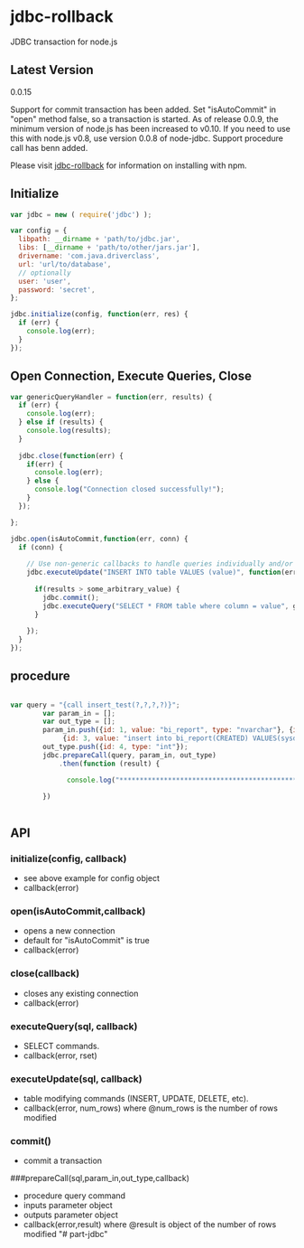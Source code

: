 jdbc-rollback
=========

JDBC transaction for node.js

Latest Version
--------------
0.0.15

Support for commit transaction has been added.  Set "isAutoCommit" in "open" method false, so a transaction is started.  As of release 0.0.9, the minimum version of node.js has been increased 
to v0.10.  If you need to use this with node.js v0.8, use version 0.0.8 of node-jdbc.
Support  procedure call has benn added.

Please visit [jdbc-rollback](https://www.npmjs.org/package/jdbc-rollback) for information on installing with npm.



Initialize
----------
```javascript
var jdbc = new ( require('jdbc') );

var config = {
  libpath: __dirname + 'path/to/jdbc.jar',
  libs: [__dirname + 'path/to/other/jars.jar'],
  drivername: 'com.java.driverclass',
  url: 'url/to/database',
  // optionally  
  user: 'user',
  password: 'secret',
};

jdbc.initialize(config, function(err, res) {
  if (err) {
    console.log(err);
  }
});
```
Open Connection, Execute Queries, Close
---------------------------------------
```javascript
var genericQueryHandler = function(err, results) {
  if (err) {
    console.log(err);
  } else if (results) {
    console.log(results);
  }
  
  jdbc.close(function(err) {
    if(err) {
      console.log(err);
    } else {
      console.log("Connection closed successfully!");
    }
  });

};

jdbc.open(isAutoCommit,function(err, conn) {
  if (conn) {
   
    // Use non-generic callbacks to handle queries individually and/or to nest queries
    jdbc.executeUpdate("INSERT INTO table VALUES (value)", function(err, results) {
      
      if(results > some_arbitrary_value) {
        jdbc.commit();
        jdbc.executeQuery("SELECT * FROM table where column = value", genericQueryHandler);
      }
    
    });
  }
});


```

procedure
----------
```javascript

var query = "{call insert_test(?,?,?,?)}";
        var param_in = [];
        var out_type = [];
        param_in.push({id: 1, value: "bi_report", type: "nvarchar"}, {id: 2, value: "id", type: "nvarchar"},
             {id: 3, value: "insert into bi_report(CREATED) VALUES(sysdate)", type: "nvarchar"});
        out_type.push({id: 4, type: "int"});
        jdbc.prepareCall(query, param_in, out_type)
            .then(function (result) {

              console.log("**************************************************", result);

        })
                  

```


API
---------------------------------

### initialize(config, callback)
 - see above example for config object
 - callback(error)

### open(isAutoCommit,callback)
 - opens a new connection
 - default for "isAutoCommit" is true
 - callback(error)

### close(callback)
 - closes any existing connection
 - callback(error)

### executeQuery(sql, callback)
 - SELECT commands.
 - callback(error, rset)

### executeUpdate(sql, callback) 
 - table modifying commands (INSERT, UPDATE, DELETE, etc).
 - callback(error, num_rows) where @num_rows is the number of rows modified
 
### commit()
- commit a transaction

###prepareCall(sql,param_in,out_type,callback)
- procedure query command
- inputs parameter object
- outputs parameter object
- callback(error,result) where @result is object of the number of rows modified
"# part-jdbc" 
